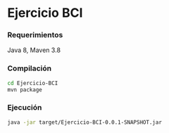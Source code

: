 # Ejercicio BCI

### Requerimientos
Java 8, Maven 3.8

### Compilación

```sh
cd Ejercicio-BCI
mvn package
```

### Ejecución
```sh
java -jar target/Ejercicio-BCI-0.0.1-SNAPSHOT.jar
```
